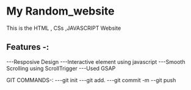# My Random_website

This is the HTML , CSs ,JAVASCRIPT Website

## Features -:
---Resposive Design 
---Interactive element using javascript
---Smooth Scrolling using ScrollTrigger
---Used GSAP

GIT COMMANDS-:
---git init
---git add.
---git commit -m
--git push
